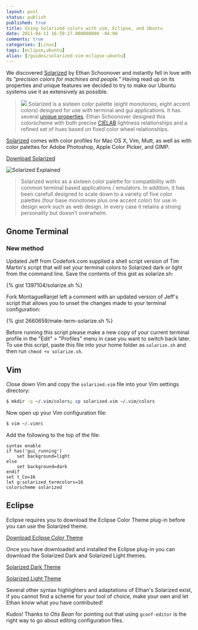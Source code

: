 ```yaml
---
layout: post
status: publish
published: true
title: Using Solarized colors with vim, Eclipse, and Ubuntu
date: 2011-04-11 16:59:17.000000000 -04:00
comments: true
categories: [Linux]
tags: [eclipse,ubuntu]
alias: [/guides/solarized-vim-eclipse-ubuntu]
---
```


We discovered [Solarized](http://xorcode.net/ejFgVg) by Ethan Schoonover and instantly fell in love with its *"precision colors for machines and people."* Having read up on its properties and unique features we decided to try to make our Ubuntu systems use it as extensively as possible.

<!--more-->

> <img src="/uploads/2011/04/solarized-yinyang-150x150.png" class="pull-right"> Solarized is a sixteen color palette (eight monotones, eight accent colors) designed for use with terminal and gui applications. It has several [unique properties](http://xorcode.net/fK0voM). Ethan Schoonover designed this colorscheme with both precise [CIELAB](http://xorcode.net/ezzkDl) lightness relationships and a refined set of hues based on fixed color wheel relationships.

[Solarized](http://xorcode.net/ejFgVg) comes with color profiles for Mac OS X, Vim, Mutt, as well as with color palettes for Adobe Photoshop, Apple Color Picker, and GIMP.

<a class="btn btn-primary" href="http://ethanschoonover.com/solarized/files/solarized.zip"><i class="fa fa-download"></i> Download Solarized</a>

![Solarized Explained](/uploads/2011/04/solarized-vim.png)

> Solarized works as a sixteen color palette for compatibility with common terminal based applications / emulators. In addition, it has been carefull designed to scale down to a variety of five color palettes (four base monotones plus one accent color) for use in design work such as web design. In every case it retains a strong personality but doesn’t overwhelm.

## Gnome Terminal

### New method

<span class="label label-info">Updated</span> Jeff from Codefork.com supplied a shell script version of Tim Martin's script that will set your terminal colors to Solarized dark or light from the command line. Save the contents of this gist as solarize.sh:

{% gist 1397104/solarize.sh %}

<span class="label label-info">Fork</span> MontagueRanjel left a comment with an updated version of Jeff's script that allows you to unset the changes made to your terminal configuration:

{% gist 2660659/mate-term-solarize.sh %}

Before running this script please make a new copy of your current terminal profile in the "Edit" > "Profiles" menu in case you want to switch back later. To use this script, paste this file into your home folder as `solarize.sh` and then run `chmod +x solarize.sh`.

## Vim

Close down Vim and copy the `solarized.vim` file into your Vim settings directory:

```sh
$ mkdir -p ~/.vim/colors; cp solarized.vim ~/.vim/colors
```

Now open up your Vim configuration file:

```sh
$ vim ~/.vimrc
```

Add the following to the top of the file:

```vim
syntax enable
if has('gui_running')
    set background=light
else
    set background=dark
endif
set t_Co=16
let g:solarized_termcolors=16
colorscheme solarized
```

## Eclipse

Eclipse requires you to download the Eclipse Color Theme plug-in before you can use the Solarized theme.

<a class="btn btn-primary" href="http://xorcode.net/dSgWwf"><i class="fa fa-download"></i> Download Eclipse Color Theme</a>

Once you have downloaded and installed the Eclipse plug-in you can download the Solarized Dark and Solarized Light themes.

<a class="btn btn-primary" href="http://xorcode.net/h0Op38"><i class="fa fa-download"></i> Solarized Dark Theme</a>

<a class="btn btn-primary" href="http://xorcode.net/fL6Jps"><i class="fa fa-download"></i> Solarized Light Theme</a>

Several other syntax highlighters and adaptations of Ethan's Solarized exist, if you cannot find a scheme for your tool of choice, make your own and let Ethan know what you have contributed!

<span class="label label-info">Kudos!</span> Thanks to *Otis Bean* for pointing out that using `gconf-editor` is the right way to go about editing configuration files.
